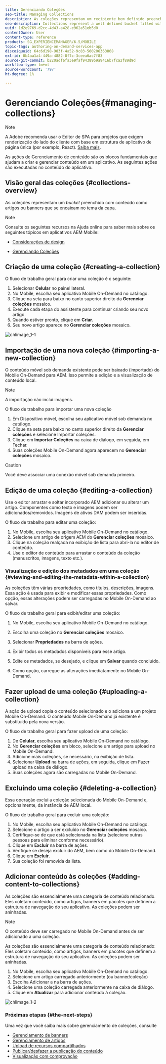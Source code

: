 ```yaml
---
title: Gerenciando Coleções
seo-title: Managing Collections
description: As coleções representam um recipiente bem definido preenchido com conteúdo, como artigos ou banners, que se adequam ao tema da capa. Siga esta página para saber mais.
seo-description: Collections represent a well defined bucket filled with content such as articles or banners that suits the cover's theme. Follow this page to learn more.
uuid: 1d2e9769-d2cc-4d43-a428-e962a51eb5d0
contentOwner: User
content-type: reference
products: SG_EXPERIENCEMANAGER/6.5/MOBILE
topic-tags: authoring-on-demand-services-app
discoiquuid: 64c6d198-983f-4a52-9c83-560206363868
exl-id: 0b4aa1a4-449a-4882-8f7c-3ceea6ac7f83
source-git-commit: b220adf6fa3e9faf94389b9a9416b7fca2f89d9d
workflow-type: tm+mt
source-wordcount: '797'
ht-degree: 1%

---
```


# Gerenciando Coleções{#managing-collections}

>[!NOTE]
>
>A Adobe recomenda usar o Editor de SPA para projetos que exigem renderização do lado do cliente com base em estrutura de aplicativo de página única (por exemplo, React). [Saiba mais](/help/sites-developing/spa-overview.md).

As ações de Gerenciamento de conteúdo são os blocos fundamentais que ajudam a criar e gerenciar conteúdo em um aplicativo. As seguintes ações são executadas no conteúdo do aplicativo.

## Visão geral das coleções {#collections-overview}

As coleções representam um *bucket* preenchido com conteúdo como artigos ou banners que se encaixam no tema da capa.

>[!NOTE]
>
>Consulte os seguintes recursos na Ajuda online para saber mais sobre os seguintes tópicos em aplicativos AEM Mobile:
>
>* [Considerações de design](https://helpx.adobe.com/digital-publishing-solution/help/design-app.html)
>
>* [Gerenciando Coleções](https://helpx.adobe.com/digital-publishing-solution/help/creating-collections.html)
>


## Criação de uma coleção {#creating-a-collection}

O fluxo de trabalho geral para criar uma coleção é o seguinte:

1. Selecionar **Celular** no painel lateral.
1. No Mobile, escolha seu aplicativo Mobile On-Demand no catálogo.
1. Clique na seta para baixo no canto superior direito da **Gerenciar coleções** mosaico.
1. Execute cada etapa do assistente para continuar criando seu novo artigo.
1. Quando estiver pronto, clique em **Criar**.
1. Seu novo artigo aparece no **Gerenciar coleções** mosaico.

![chlimage_1-1](assets/chlimage_1-1.gif)

## Importação de uma nova coleção {#importing-a-new-collection}

O conteúdo móvel sob demanda existente pode ser baixado (importado) do Mobile On-Demand para AEM. Isso permite a edição e a visualização de conteúdo local.

>[!NOTE]
>
>A importação não inclui imagens.

O fluxo de trabalho para importar uma nova coleção

1. Em Dispositivo móvel, escolha seu aplicativo móvel sob demanda no catálogo.
1. Clique na seta para baixo no canto superior direito da **Gerenciar coleções** e selecione Importar coleções.
1. Clique em **Importar Coleções** na caixa de diálogo, em seguida, em Fechar.
1. Suas coleções Mobile On-Demand agora aparecem no **Gerenciar coleções** mosaico.

>[!CAUTION]
>
>Você deve associar uma conexão móvel sob demanda primeiro.

## Edição de uma coleção {#editing-a-collection}

Use o editor arrastar e soltar incorporado AEM adicionar ou alterar um artigo. Componentes como texto e imagens podem ser adicionados/removidos. Imagens de ativos DAM podem ser inseridas.

O fluxo de trabalho para editar uma coleção:

1. No Mobile, escolha seu aplicativo Mobile On-Demand no catálogo.
1. Selecione um artigo de origem AEM do **Gerenciar coleções** mosaico.
1. Clique na coleção realçada na exibição de lista para abri-la no editor de conteúdo.
1. Use o editor de conteúdo para arrastar o conteúdo da coleção (manuscritos, imagens, texto etc.).

### Visualização e edição dos metadados em uma coleção {#viewing-and-editing-the-metadata-within-a-collection}

As coleções têm várias propriedades, como títulos, descrições, imagens. Essa ação é usada para exibir e modificar essas propriedades. Como opção, essas alterações podem ser carregadas no Mobile On-Demand ao salvar.

O fluxo de trabalho geral para exibir/editar uma coleção:

1. No Mobile, escolha seu aplicativo Mobile On-Demand no catálogo.
1. Escolha uma coleção no **Gerenciar coleções** mosaico.

1. Selecionar **Propriedades** na barra de ações.
1. Exibir todos os metadados disponíveis para esse artigo.
1. Edite os metadados, se desejado, e clique em **Salvar** quando concluído.
1. Como opção, carregue as alterações imediatamente no Mobile On-Demand.

## Fazer upload de uma coleção {#uploading-a-collection}

A ação de upload copia o conteúdo selecionado e o adiciona a um projeto Mobile On-Demand. O conteúdo Mobile On-Demand já existente é substituído pela nova versão.

O fluxo de trabalho geral para fazer upload de uma coleção:

1. De **Celular**, escolha seu aplicativo Mobile On-Demand no catálogo.
1. No **Gerenciar coleções** em bloco, selecione um artigo para upload no Mobile On-Demand.
1. Adicione mais coleções, se necessário, na exibição de lista.
1. Selecionar **Upload** na barra de ações, em seguida, clique em Fazer upload na caixa de diálogo.
1. Suas coleções agora são carregadas no Mobile On-Demand.

## Excluindo uma coleção {#deleting-a-collection}

Essa operação exclui a coleção selecionada do Mobile On-Demand e, opcionalmente, da instância de AEM local.

O fluxo de trabalho geral para excluir uma coleção:

1. No Mobile, escolha seu aplicativo Mobile On-Demand no catálogo.
1. Selecione o artigo a ser excluído no **Gerenciar coleções** mosaico.
1. Certifique-se de que está selecionada na lista (selecione outras pessoas para eliminar conforme necessário).
1. Clique em **Excluir** na barra de ações.
1. Verifique se deseja excluir do AEM, bem como do Mobile On-Demand.
1. Clique em **Excluir**.
1. Sua coleção foi removida da lista.

## Adicionar conteúdo às coleções {#adding-content-to-collections}

As coleções são essencialmente uma categoria de conteúdo relacionado. Eles coletam conteúdo, como artigos, banners em pacotes que definem a estrutura de navegação do seu aplicativo. As coleções podem ser aninhadas.

>[!NOTE]
>
>O conteúdo deve ser carregado no Mobile On-Demand antes de ser adicionado a uma coleção.

As coleções são essencialmente uma categoria de conteúdo relacionado: Eles coletam conteúdo, como artigos, banners em pacotes que definem a estrutura de navegação do seu aplicativo. As coleções podem ser aninhadas.

1. No Mobile, escolha seu aplicativo Mobile On-Demand no catálogo.
1. Selecione um artigo carregado anteriormente (ou banner/coleção)
1. Escolha Adicionar a na barra de ações.
1. Selecione uma coleção carregada anteriormente na caixa de diálogo.
1. Clique em **Atualizar** para adicionar conteúdo à coleção.

![chlimage_1-2](assets/chlimage_1-2.gif)

### Próximas etapas {#the-next-steps}

Uma vez que você saiba mais sobre gerenciamento de coleções, consulte

* [Gerenciamento de banners](/help/mobile/mobile-on-demand-managing-banners.md)
* [Gerenciamento de artigos](/help/mobile/mobile-on-demand-managing-articles.md)
* [Upload de recursos compartilhados](/help/mobile/mobile-on-demand-shared-resources.md)
* [Publicar/desfazer a publicação do conteúdo](/help/mobile/mobile-on-demand-publishing-unpublishing.md)
* [Visualização com comprovação](/help/mobile/aem-mobile-manage-ondemand-services.md)
